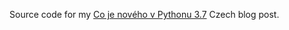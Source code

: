 Source code for my [Co je nového v Pythonu 3.7](https://cs-blog.petrzemek.net/2018-08-19-co-je-noveho-v-pythonu-3-7) Czech blog post.
